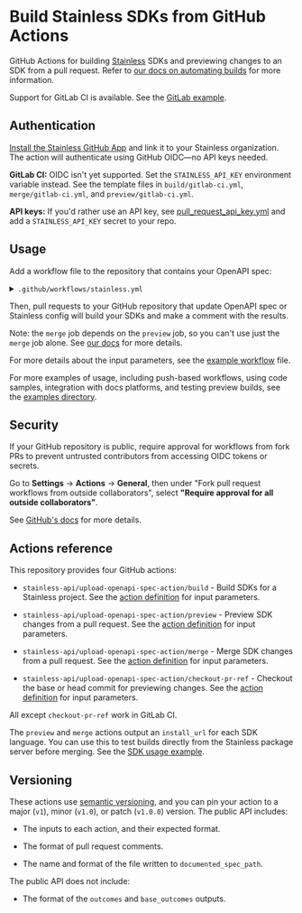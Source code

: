 # Build Stainless SDKs from GitHub Actions

GitHub Actions for building [Stainless](https://stainless.com/) SDKs and
previewing changes to an SDK from a pull request. Refer to [our
docs on automating builds](https://www.stainless.com/docs/guides/automate-updates) for more information.

Support for GitLab CI is available. See the [GitLab example](./examples/merge_request_gitlab.yml).

## Authentication

[Install the Stainless GitHub App](https://www.stainless.com/docs/guides/publish/#install-the-stainless-github-app) and link it to your Stainless organization. The action will authenticate using GitHub OIDC—no API keys needed.

**GitLab CI:** OIDC isn't yet supported. Set the `STAINLESS_API_KEY` environment variable instead. See the template files in `build/gitlab-ci.yml`, `merge/gitlab-ci.yml`, and `preview/gitlab-ci.yml`.

**API keys:** If you'd rather use an API key, see [pull_request_api_key.yml](./examples/pull_request_api_key.yml) and add a `STAINLESS_API_KEY` secret to your repo.

## Usage

Add a workflow file to the repository that contains your OpenAPI spec:

<details>
<summary><code>.github/workflows/stainless.yml</code></summary>

```yml
name: Build SDKs for pull request

on:
  pull_request:
    types:
      - opened
      - synchronize
      - reopened
      - closed

concurrency:
  group: ${{ github.workflow }}-${{ github.event.pull_request.number }}
  cancel-in-progress: true

env:
  STAINLESS_ORG: YOUR_ORG
  STAINLESS_PROJECT: YOUR_PROJECT
  OAS_PATH: YOUR_OAS_PATH

jobs:
  preview:
    if: github.event.action != 'closed'
    runs-on: ubuntu-latest
    permissions:
      contents: read
      pull-requests: write
      id-token: write # Required for GitHub OIDC authentication
    steps:
      - name: Checkout repository
        uses: actions/checkout@v4
        with:
          fetch-depth: 2

      - name: Run preview builds
        uses: stainless-api/upload-openapi-spec-action/preview@v1
        with:
          org: ${{ env.STAINLESS_ORG }}
          project: ${{ env.STAINLESS_PROJECT }}
          oas_path: ${{ env.OAS_PATH }}

  merge:
    if: github.event.action == 'closed' && github.event.pull_request.merged == true
    runs-on: ubuntu-latest
    permissions:
      contents: read
      pull-requests: write
      id-token: write # Required for GitHub OIDC authentication
    steps:
      - name: Checkout repository
        uses: actions/checkout@v4
        with:
          fetch-depth: 2

      - name: Run merge build
        uses: stainless-api/upload-openapi-spec-action/merge@v1
        with:
          org: ${{ env.STAINLESS_ORG }}
          project: ${{ env.STAINLESS_PROJECT }}
          oas_path: ${{ env.OAS_PATH }}
```

</details>

Then, pull requests to your GitHub repository that update OpenAPI spec or
Stainless config will build your SDKs and make a comment with the results.

Note: the `merge` job depends on the `preview` job, so you can't use just
the `merge` job alone. See [our docs](https://www.stainless.com/docs/guides/automate-updates) for more details.

For more details about the input parameters, see the
[example workflow](./examples/pull_request.yml) file.

For more examples of usage, including push-based workflows, using code samples,
integration with docs platforms, and testing preview builds, see the [examples
directory](./examples).

## Security

If your GitHub repository is public, require approval for workflows from fork PRs to prevent untrusted contributors from accessing OIDC tokens or secrets.

Go to **Settings** → **Actions** → **General**, then under "Fork pull request workflows from outside collaborators", select **"Require approval for all outside collaborators"**.

See [GitHub's docs](https://docs.github.com/en/actions/managing-workflow-runs/approving-workflow-runs-from-public-forks) for more details.

## Actions reference

This repository provides four GitHub actions:

- `stainless-api/upload-openapi-spec-action/build` - Build SDKs for a Stainless project. See the [action definition](./build/action.yml) for input parameters.

- `stainless-api/upload-openapi-spec-action/preview` - Preview SDK changes from a pull request. See the [action definition](./preview/action.yml) for input parameters.

- `stainless-api/upload-openapi-spec-action/merge` - Merge SDK changes from a pull request. See the [action definition](./merge/action.yml) for input parameters.

- `stainless-api/upload-openapi-spec-action/checkout-pr-ref` - Checkout the base or head commit for previewing changes. See the [action definition](./checkout-pr-ref/action.yml) for input parameters.

All except `checkout-pr-ref` work in GitLab CI.

The `preview` and `merge` actions output an `install_url` for each SDK language. You can use this to test builds directly from the Stainless package server before merging. See the [SDK usage example](./examples/pull_request_sdk_usage.yml).

## Versioning

These actions use [semantic versioning](https://semver.org/), and you can pin
your action to a major (`v1`), minor (`v1.0`), or patch (`v1.0.0`) version.
The public API includes:

- The inputs to each action, and their expected format.

- The format of pull request comments.

- The name and format of the file written to `documented_spec_path`.

The public API does not include:

- The format of the `outcomes` and `base_outcomes` outputs.
